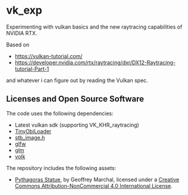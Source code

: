 # vk_exp

Experimenting with vulkan basics and the new raytracing capabilities of NVIDIA RTX.

Based on
- https://vulkan-tutorial.com/ 
- https://developer.nvidia.com/rtx/raytracing/dxr/DX12-Raytracing-tutorial-Part-1

and whatever i can figure out by reading the Vulkan spec.

## Licenses and Open Source Software

The code uses the following dependencies:
* Latest vulkan sdk (supporting VK_KHR_raytracing)
* [TinyObjLoader](https://github.com/syoyo/tinyobjloader-c/blob/master/README.md)
* [stb_image.h](https://github.com/nothings/stb/blob/master/stb_image.h)
* [glfw](https://github.com/glfw/glfw)
* [glm](https://github.com/g-truc/glm)
* [volk](https://github.com/zeux/volk)

The repository includes the following assets:

* [Pythagoras Statue](https://sketchfab.com/models/6cec79b33da44288b4c82332e3df092c), by Geoffrey Marchal, licensed under a [Creative Commons Attribution-NonCommercial 4.0 International License](https://creativecommons.org/licenses/by/4.0/). 
